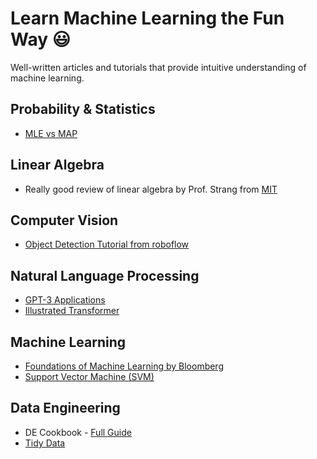 # Learn Machine Learning the Fun Way :smiley:
Well-written articles and tutorials that provide intuitive understanding of machine learning.

## Probability & Statistics
* [MLE vs MAP](https://wiseodd.github.io/techblog/2017/01/01/mle-vs-map/)

## Linear Algebra
* Really good review of linear algebra by Prof. Strang from [MIT](https://ocw.mit.edu/resources/res-18-010-a-2020-vision-of-linear-algebra-spring-2020/index.htm)

## Computer Vision
* [Object Detection Tutorial from roboflow](https://blog.roboflow.com/object-detection/)

## Natural Language Processing
* [GPT-3 Applications](https://www.infoq.com/articles/gpt3-enabled-applications/)
* [Illustrated Transformer](http://jalammar.github.io/illustrated-transformer/)

## Machine Learning
* [Foundations of Machine Learning by Bloomberg](https://bloomberg.github.io/foml/#about)
* [Support Vector Machine (SVM)](https://blog.statsbot.co/support-vector-machines-tutorial-c1618e635e93)


## Data Engineering
* DE Cookbook - [Full Guide](https://github.com/andkret/Cookbook)
* [Tidy Data](https://vita.had.co.nz/papers/tidy-data.pdf)
